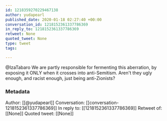 ```yaml
---
id: 1218359270229467138
author: yudapearl
published_date: 2020-01-18 02:27:40 +00:00
conversation_id: 1218152361337786369
in_reply_to: 1218152361337786369
retweet: None
quoted_tweet: None
type: tweet
tags:

---
```


@IzaTabaro We are partly responsible for fermenting this aberration, by exposing it ONLY when it crosses into anti-Semitism. Aren't they ugly enough, and racist enough, just being anti-Zionists?

### Metadata

Author: [[@yudapearl]]
Conversation: [[conversation-1218152361337786369]]
In reply to: [[1218152361337786369]]
Retweet of: [[None]]
Quoted tweet: [[None]]

